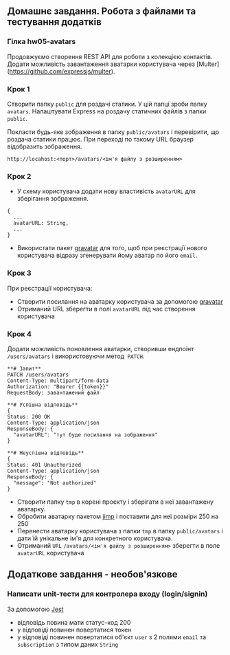 ## Домашнє завдання. Робота з файлами та тестування додатків

### Гілка hw05-avatars

Продовжуємо створення REST API для роботи з колекцією контактів. Додати можливість завантаження аватарки користувача через [Multer] (https://github.com/expressjs/multer).

### Крок 1

Створити папку `public` для роздачі статики. У цій папці зроби папку `avatars`. Налаштувати Express на роздачу статичних файлів з папки `public`.

Покласти будь-яке зображення в папку `public/avatars` і перевірити, що роздача статики працює. При переході по такому URL браузер відобразить зображення.

```shell
http://locahost:<порт>/avatars/<ім'я файлу з розширенням>
```

### Крок 2

- У схему користувача додати нову властивість `avatarURL` для зберігання зображення.

```shell
{
  ...
  avatarURL: String,
  ...
}
```

- Використати пакет [gravatar](https://www.npmjs.com/package/gravatar) для того, щоб при реєстрації нового користувача відразу згенерувати йому аватар по його `email`.

### Крок 3

При реєстрації користувача:

- Створити посилання на аватарку користувача за допомогою [gravatar](https://www.npmjs.com/package/gravatar)
- Отриманий URL зберегти в полі `avatarURL` під час створення користувача

### Крок 4

Додати можливість поновлення аватарки, створивши ендпоінт `/users/avatars` і використовуючи метод` PATCH`.

```shell
**# Запит**
PATCH /users/avatars
Content-Type: multipart/form-data
Authorization: "Bearer {{token}}"
RequestBody: завантажений файл

**# Успішна відповідь**
{
Status: 200 OK
Content-Type: application/json
ResponseBody: {
  "avatarURL": "тут буде посилання на зображення"
}

**# Неуспішна відповідь**
{
Status: 401 Unauthorized
Content-Type: application/json
ResponseBody: {
  "message": "Not authorized"
}
```

- Створити папку `tmp` в корені проєкту і зберігати в неї завантажену аватарку.
- Обробити аватарку пакетом [jimp](https://www.npmjs.com/package/jimp) і поставити для неї розміри 250 на 250
- Перенести аватарку користувача з папки `tmp` в папку `public/avatars` і дати їй унікальне ім'я для конкретного користувача.
- Отриманий `URL` `/avatars/<ім'я файлу з розширенням>` зберегти в поле `avatarURL` користувача

## Додаткове завдання - необов'язкове

### Написати unit-тести для контролера входу (login/signin)

За допомогою [Jest](https://jestjs.io/ru/docs/getting-started)

- відповідь повина мати статус-код 200
- у відповіді повинен повертатися токен
- у відповіді повинен повертатися об'єкт `user` з 2 полями `email` та `subscription` з типом даних `String`
